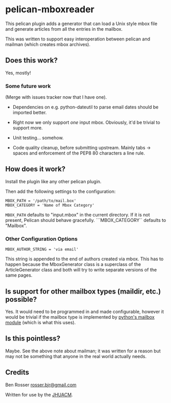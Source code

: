 # pelican-mboxreader

This pelican plugin adds a generator that can load a Unix style mbox file and
generate articles from all the entries in the mailbox.

This was written to support easy interoperation between pelican and mailman
(which creates mbox archives).

## Does this work?

Yes, mostly!

### Some future work

(Merge with issues tracker now that I have one).

* Dependencies on e.g. python-dateutil to parse email dates should be imported better.

* Right now we only support *one* input mbox. Obviously, it'd be trivial to support more.

* Unit testing... somehow.

* Code quality cleanup, before submitting upstream. Mainly tabs -> spaces and enforcement
of the PEP8 80 characters a line rule.

## How does it work?

Install the plugin like any other pelican plugin.

Then add the following settings to the configuration:

```
MBOX_PATH = '/path/to/mail.box'
MBOX_CATEGORY = 'Name of Mbox Category'
```

```MBOX_PATH``` defaults to "input.mbox" in the current directory. If it is not present,
Pelican should behave gracefully. ```MBOX_CATEGORY`` defaults to "Mailbox".

### Other Configuration Options

```
MBOX_AUTHOR_STRING = 'via email'
```

This string is appended to the end of authors created via mbox. This has to happen because
the MboxGenerator class is a superclass of the ArticleGenerator class and both will try
to write separate versions of the same pages.

## Is support for other mailbox types (maildir, etc.) possible?

Yes. It would need to be programmed in and made configurable, however it would
be trivial if the mailbox type is implemented by [python's mailbox module](https://docs.python.org/2/library/mailbox.html)
(which is what this uses).

## Is this pointless?

Maybe. See the above note about mailman; it was written for a reason but may not
be something that anyone in the real world actually needs.

## Credits

Ben Rosser <rosser.bjr@gmail.com>

Written for use by the [JHUACM](https://www.acm.jhu.edu/).
